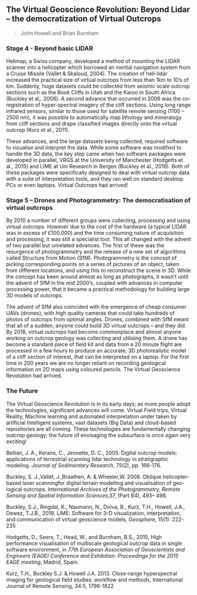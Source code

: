 ## The Virtual Geoscience Revolution: Beyond Lidar – the democratization of Virtual Outcrops 
> John Howell and Brian Burnham

### Stage 4 - Beyond basic LIDAR 
Helimap, a Swiss company, developed a method of mounting the LIDAR scanner into a helicopter which borrowed an inertial navigation system from a Cruise Missile (Vallet & Skaloud, 2004). The creation of heli-lidar increased the practical size of virtual outcrops from less than 1km to 10’s of km. Suddenly, huge datasets could be collected from seismic scale outcrop sections such as the Book Cliffs in Utah and the Karoo in South Africa (Buckley et al,. 2008). 
A second advance that occurred in 2006 was the co-registration of hyper-spectral imagery of the cliff sections. Using long range infrared sensors, similar to those used for satellite remote sensing (1100 – 2500 nm), it was possible to automatically map lithology and mineralogy from cliff sections and drape classified images directly onto the virtual outcrop (Kurz et al., 2011). 

These advances, and the large datasets being collected, required software to visualise and interpret the data. While some software was modified to handle the 3D data, the key step came when two software packages were developed in parallel, VRGS at the University of Manchester (Hodgetts et al., 2015) and LIME at Uni Research in Bergen (Buckley et al., 2019).  Both of these packages were specifically designed to deal with virtual outcrop data with a suite of interpretation tools, and they ran well on standard desktop PCs or even laptops. Virtual Outcrops had arrived! 

### Stage 5 – Drones and Photogrammetry: The democratisation of virtual outcrops 
By 2010 a number of different groups were collecting, processing and using virtual outcrops. However due to the cost of the hardware (a typical LIDAR was in excess of £100,000) and the time consuming nature of acquisition and processing, it was still a specialist tool. This all changed with the advent of two parallel but unrelated advances. The first of these was the resurgence of photogrammetry and the release of a new set of algorithms called Structure from Motion (SfM). Photogrammetry is the concept of picking corresponding points on a series of pictures of an object, taken from different locations, and using this to reconstruct the scene in 3D. While the concept has been around almost as long as photographs, it wasn’t until the advent of SfM in the mid 2000’s, coupled with advances in computer processing power, that it became a practical methodology for building large 3D models of  outcrops. 

The advent of SfM also coincided with the emergence of cheap consumer UAVs (drones), with high quality cameras that could take hundreds of photos of outcrops from optimal angles. Drones, combined with SfM meant that all of a sudden, anyone could build 3D virtual outcrops – and they did. By 2018, virtual outcrops had become commonplace and almost anyone working on outcrop geology was collecting and utilising them. A drone has become a standard piece of field kit and data from a 20 minute flight are processed in a few hours to produce an accurate, 3D photorealistic model of a cliff section of interest, that can be interpreted on a laptop. For the first time in 200 years we are no longer reliant on recording geological information on 2D maps using coloured pencils. The Virtual Geoscience Revolution had arrived. 

### The Future 
The Virtual Geoscience Revolution is in its early days; as more people adopt the technologies, significant advances will come. Virtual Field trips, Virtual Reality, Machine learning and automated interpretation under taken by artificial Intelligent systems, vast datasets (Big Data) and cloud-based repositories are all coming. These technologies are fundamentally changing outcrop geology; the future of envisaging the subsurface is once again very exciting! 

Bellian, J. A., Kerans, C.,  Jennette, D. C., 2005. Digital outcrop models: applications of terrestrial scanning lidar technology in stratigraphic modeling. _Journal of  Sedimentary Research_, 75(2), pp. 166-176.

Buckley, S. J.,Vallet, J.,Braathen, A. & Wheeler,W. 2008. Oblique helicopter-based laser scanningfor digital terrain modelling and visualisation of geo-logical outcrops. _International Archives of the Photogrammetry, Remote Sensing and Spatial Information Sciences_,37, (Part B4), 493– 498.

Buckley, S.J., Ringdal, K., Naumann, N., Dolva, B., Kurz, T.H., Howell, J.A., Dewez, T.J.B., 2019. LIME: Software for 3-D visualization, interpretation, and communication of virtual geoscience models, _Geosphere_, 15(1): 222-235

Hodgetts, D., Seers, T., Head, W., and Burnham, B.S., 2015, High performance visualisation of multiscale geological outcrop data in single software environment, in _77th European Association of Geoscientists and Engineers (EAGE) Conference and Exhibition: Proceedings for the 2015 EAGE meeting_, Madrid, Spain.

Kurz, T.H., Buckley S.J. & Howell J.A. 2013. Close-range hyperspectral imaging for geological field studies: workflow and methods, International Journal of Remote Sensing, 34:5, 1798-1822
